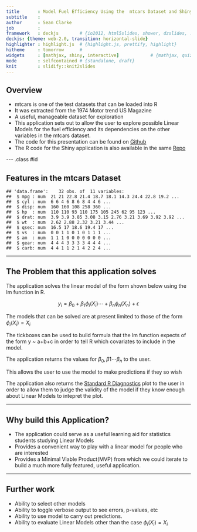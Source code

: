 ```yaml
---
title       : Model Fuel Efficiency Using the  mtcars Dataset and Shiny
subtitle    : 
author      : Sean Clarke
job         : 
framework   : deckjs        # {io2012, html5slides, shower, dzslides, ...}
deckjs: {theme: web-2.0, transition: horizontal-slide}
highlighter : highlight.js  # {highlight.js, prettify, highlight}
hitheme     : tomorrow      # 
widgets     : [mathjax, shiny, interactive]            # {mathjax, quiz, bootstrap}
mode        : selfcontained # {standalone, draft}
knit        : slidify::knit2slides
---
```


## Overview

* mtcars is one of the test datasets that can be loaded into R
* It was extracted from the 1974 Motor trend US Magazine
* A useful, manageable dataset for exploration
* This application sets out to allow the user to explore possible Linear Models for the fuel efficiency and its dependencies on the other variables in the mtcars dataset.
* The code for this presentation can be found on [Github](https://github.com/WelshSean/JHU-Dev-Data-Prods-Project/blob/master/Modelling_mtcars_deck/index.Rmd)
* The R code for the Shiny application is also available in the same [Repo](https://github.com/WelshSean/JHU-Dev-Data-Prods-Project)

--- .class #id 

## Features in the mtcars Dataset


```
## 'data.frame':	32 obs. of  11 variables:
##  $ mpg : num  21 21 22.8 21.4 18.7 18.1 14.3 24.4 22.8 19.2 ...
##  $ cyl : num  6 6 4 6 8 6 8 4 4 6 ...
##  $ disp: num  160 160 108 258 360 ...
##  $ hp  : num  110 110 93 110 175 105 245 62 95 123 ...
##  $ drat: num  3.9 3.9 3.85 3.08 3.15 2.76 3.21 3.69 3.92 3.92 ...
##  $ wt  : num  2.62 2.88 2.32 3.21 3.44 ...
##  $ qsec: num  16.5 17 18.6 19.4 17 ...
##  $ vs  : num  0 0 1 1 0 1 0 1 1 1 ...
##  $ am  : num  1 1 1 0 0 0 0 0 0 0 ...
##  $ gear: num  4 4 4 3 3 3 3 4 4 4 ...
##  $ carb: num  4 4 1 1 2 1 4 2 2 4 ...
```

---

## The Problem that this application solves

The application solves the linear model of the form shown below using the lm function in R. 

$$
y_{i} = \beta_{0} + \beta_{1}\phi_{i}(X_{i}) \cdots  + \beta_{n}\phi_{n}(X_{n}) + \epsilon
$$

The models that can be solved are at present limited to those of the form $\phi_{i}(X_{i})= X_{i}$

The tickboxes can be used to build formula that the lm function expects of the form y ~ a+b+c in order to tell R which covariates to include in the model. 


The application returns the values for  $\beta_{0}, \beta{1} \cdots \beta_{n}$ to the user.

This allows the user to use the model to make predictions if they so wish

The application also returns the [Standard R Diagnostics](http://sphweb.bumc.bu.edu/otlt/MPH-Modules/BS/R/R5_Correlation-Regression/R5_Correlation-Regression7.html) plot to the user in order to allow them to judge the validity of the model if they know enough about Linear Models to intepret the plot. 

---


## Why build this Application?

* The application could serve as a useful learning aid for statistics students studying Linear Models
* Provides a convenient way to play with a linear model for people who are interested
* Provides a Minimal Viable Product(MVP) from which we could iterate to build a much more fully featured, useful application.

---


## Further work

* Ability to select other models
* Ability to toggle verbose output to see errors, p-values, etc
* Ability to use model to carry out predictions.
* Ability to evaluate Linear Models other than the case $\phi_{i}(X_{i})= X_{i}$


